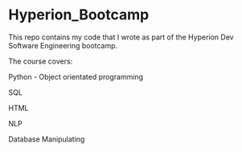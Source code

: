 # Hyperion_Bootcamp


This repo contains my code that I wrote as part of the Hyperion Dev Software Engineering bootcamp. 

The course covers: 

Python - Object orientated programming 

SQL 

HTML 

NLP

Database Manipulating 
